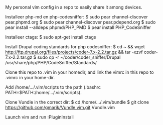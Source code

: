My personal vim config in a repo to easily share it among devices.

Installeer php-md en php-codesniffer:
$ sudo pear channel-discover pear.phpmd.org
$ sudo pear channel-discover pear.pdepend.org
$ sudo pear install --alldeps phpmd/PHP_PMD
$ pear install PHP_CodeSniffer

Installeer ctags:
$ sudo apt-get install ctags

Install Drupal coding standards for php codesniffer:
$ cd ~ && wget http://ftp.drupal.org/files/projects/coder-7.x-2.2.tar.gz && tar -xzvf coder-7.x-2.2.tar.gz
$ sudo cp -r ~/coder/coder_sniffer/Drupal /usr/share/php/PHP/CodeSniffer/Standards/

Clone this repo to .vim in your homedir, and link the vimrc in this repo to .vimrc in your home-dir.

Add /home/.../.vim/scripts to the path (.bashrc PATH=$PATH:/home/.../.vim/scripts).

Clone Vundle in the correct dir:
$ cd /home/.../.vim/bundle
$ git clone https://github.com/gmarik/Vundle.vim.git Vundle.vim

Launch vim and run :PluginInstall


